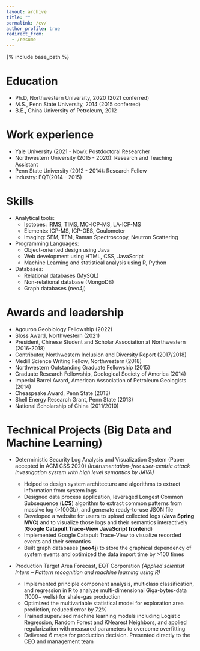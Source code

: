```yaml
---
layout: archive
title: ""
permalink: /cv/
author_profile: true
redirect_from:
  - /resume
---
```


{% include base_path %}

Education
======
* Ph.D, Northwestern University, 2020 (2021 conferred)
* M.S., Penn State University, 2014 (2015 conferred)
* B.E., China University of Petroleum, 2012

Work experience
======
* Yale University (2021 - Now): Postdoctoral Researcher
* Northwestern University (2015 - 2020): Research and Teaching Assistant
* Penn State University (2012 - 2014): Research Fellow
* Industry: EQT(2014 - 2015)

Skills
======
* Analytical tools:
  * Isotopes: IRMS, TIMS, MC-ICP-MS, LA-ICP-MS
  * Elements: ICP-MS, ICP-OES, Coulometer
  * Imaging: SEM, TEM, Raman Spectroscopy, Neutron Scattering
* Programming Languages:
  * Object-oriented design using Java
  * Web development using HTML, CSS, JavaScript
  * Machine Learning and statistical analysis using R, Python
* Databases:
  * Relational databases (MySQL)
  * Non-relational database (MongoDB)
  * Graph databases (neo4j)

Awards and leadership
======
* Agouron Geobiology Fellowship (2022)
* Sloss Award, Northwestern (2021)
* President, Chinese Student and Scholar Association at Northwestern (2016-2018)
* Contributor, Northwestern Inclusion and Diversity Report (2017/2018)
* Medill Science Writing Fellow, Northwestern (2018)
* Northwestern Outstanding Graduate Fellowship (2015)
* Graduate Research Fellowship, Geological Society of America (2014)
* Imperial Barrel Award, American Association of Petroleum Geologists (2014)
* Cheaspeake Award, Penn State (2013)
* Shell Energy Research Grant, Penn State (2013)
* National Scholarship of China (2011/2010)

Technical Projects (Big Data and Machine Learning)
======
* Deterministic Security Log Analysis and Visualization System (Paper accepted in ACM CSS 2020)
*(Instrumentation-free user-centric attack investigation system with high level semantics by JAVA)*
  * Helped to design system architecture and algorithms to extract information from system logs
  * Designed data process application, leveraged Longest Common Subsequence (**LCS**) algorithm to extract common patterns from massive log (>100Gb), and generate ready-to-use JSON file
  * Developed a website for users to upload collected logs (**Java Spring MVC**) and to visualize those logs and their semantics interactively (**Google Catapult Trace-View JavaScript frontend**)
  * Implemented Google Catapult Trace-View to visualize recorded events and their semantics
  * Built graph databases (**neo4j**) to store the graphical dependency of system events and optimized the data import time by >100 times

* Production Target Area Forecast, EQT Corporation
*(Applied scientist Intern – Pattern recognition and machine learning using R)*
  * Implemented principle component analysis, multiclass classification, and regression in R to analyze multi-dimensional Giga-bytes-data (1000+ wells) for shale-gas production
  * Optimized the multivariable statistical model for exploration area prediction, reduced error by 72%
  * Trained supervised machine learning models including Logistic Regression, Random Forest and KNearest Neighbors, and applied regularization with measured parameters to overcome overfitting
  * Delivered 6 maps for production decision. Presented directly to the CEO and management team
